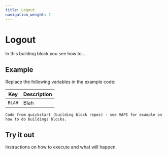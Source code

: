 ```yaml
---
title: Logout
navigation_weight: 2
---
```


# Logout

In this building block you see how to ...

## Example

Replace the following variables in the example code:

Key | Description
-- | --
`BLAH` | Blah

```
Code from quickstart (building block repos) - see VAPI for example on
how to do buildings blocks.
```

## Try it out

Instructions on how to execute and what will happen.
